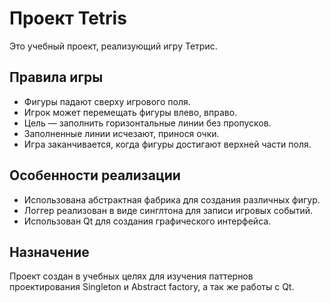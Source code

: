 # Проект Tetris

Это учебный проект, реализующий игру Тетрис.

## Правила игры

- Фигуры падают сверху игрового поля.
- Игрок может перемещать фигуры влево, вправо. 
- Цель — заполнить горизонтальные линии без пропусков.
- Заполненные линии исчезают, принося очки.
- Игра заканчивается, когда фигуры достигают верхней части поля.

## Особенности реализации

- Использована абстрактная фабрика для создания различных фигур.
- Логгер реализован в виде синглтона для записи игровых событий.
- Использован Qt для создания графического интерфейса.

## Назначение

Проект создан в учебных целях для изучения паттернов проектирования Singleton и Abstract factory, а так же работы с Qt.
